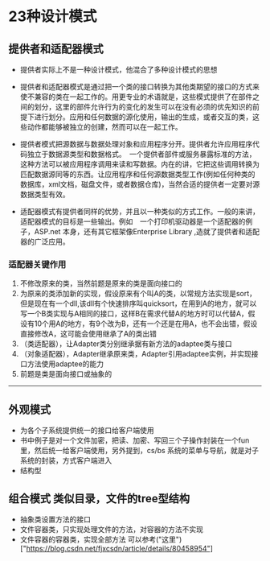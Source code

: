 # 23种设计模式


## 提供者和适配器模式
- 提供者实际上不是一种设计模式，他混合了多种设计模式的思想

- 提供者和适配器模式是通过把一个类的接口转换为其他类期望的接口的方式来使不兼容的类在一起工作的。用更专业的术语就是，这些模式提供了在部件之间的划分，这里的部件允许行为的变化的发生可以在没有必须的优先知识的前提下进行划分。应用和任何数据的源化使用，输出的生成，或者交互的类，这些动作都能够被独立的创建，然而可以在一起工作。

- 提供者模式把源数据与数据处理对象和应用程序分开。提供者允许应用程序代码独立于数据源类型和数据格式。　一个提供者部件或服务暴露标准的方法，这种方法可以被应用程序调用来读和写数据。内在的讲，它把这些调用转换为匹配数据源同等的东西。让应用程序和任何源数据类型工作(例如任何种类的数据库，xml文档，磁盘文件，或者数据仓库)，当然合适的提供者一定要对源数据类型有效。

- 适配器模式有提供者同样的优势，并且以一种类似的方式工作。一般的来讲，适配器模式的目标是一些输出。例如　一个打印机驱动器是一个适配器的例子，ASP.net 本身，还有其它框架像Enterprise Library ,造就了提供者和适配器的广泛应用。

### 适配器关键作用
1. 不修改原来的类，当然前题是原来的类是面向接口的
2. 为原来的类添加新的实现，假设原来有个叫A的类，以常规方法实现是sort，但是现在有一个dll,该dll有个快速排序叫quicksort，在用到A的地方，就可以写一个B类实现与A相同的接口，这样B在需求代替A的地方时可以代替A，假设有10个用A的地方，有9个改为B，还有一个还是在用A，也不会出错，假设直接修改A，这可能会使用继承了A的类出错
3. （类适配器），让Adapter类分别继承据有新方法的adaptee类与接口
4. （对象适配器），Adapter继承原来类，Adapter引用adaptee实例，并实现接口方法使用adaptee的能力
5. 前题是类是面向接口或抽象的
--------------------------------------

## 外观模式
- 为各个子系统提供统一的接口给客户端使用
- 书中例子是对一个文件加密，把读、加密、写回三个子操作封装在一个fun里，然后统一给客户端使用，另外提到，cs/bs 系统的菜单与导航，就是对子系统的封装，方式客户端进入
- 结构型

##  组合模式 类似目录，文件的tree型结构
- 抽象类设置方法的接口
- 文件容器类，只实现处理文件的方法，对容器的方法不实现
- 文件容器的容器类，实现全部方法
可以参考("这里")["https://blog.csdn.net/fjxcsdn/article/details/80458954"]
